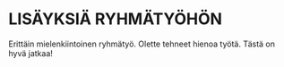 # LISÄYKSIÄ RYHMÄTYÖHÖN

Erittäin mielenkiintoinen ryhmätyö. 
Olette tehneet hienoa työtä. 
Tästä on hyvä jatkaa!
